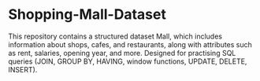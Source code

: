 # Shopping-Mall-Dataset
This repository contains a structured dataset Mall, which includes information about shops, cafes, and restaurants, along with attributes such as rent, salaries, opening year, and more. Designed for practising SQL queries (JOIN, GROUP BY, HAVING, window functions, UPDATE, DELETE, INSERT). 
